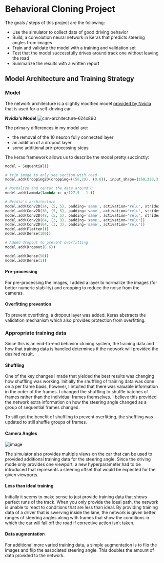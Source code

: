 # Behavioral Cloning Project

The goals / steps of this project are the following:
* Use the simulator to collect data of good driving behavior
* Build, a convolution neural network in Keras that predicts steering angles from images
* Train and validate the model with a training and validation set
* Test that the model successfully drives around track one without leaving the road
* Summarize the results with a written report

## Model Architecture and Training Strategy

### Model

The network architecture is a slightly modified model [provided by Nvidia](https://devblogs.nvidia.com/parallelforall/deep-learning-self-driving-cars/) that is used for a self-driving car.

**Nvidia's Model**
![cnn-architecture-624x890](https://cloud.githubusercontent.com/assets/712014/25165631/51bb63dc-248c-11e7-8fd6-ebdbf7549a36.png)

The primary differences in my model are:
- the removal of the 10 neuron fully connected layer
- an addition of a dropout layer
- some additional pre-processing steps

The keras framework allows us to describe the model pretty succinctly:

```python
model = Sequential()

# trim image to only see section with road
model.add(Cropping2D(cropping=((50,20), (0,0)), input_shape=(160,320,3)))

# Normalize and center the data around 0
model.add(Lambda(lambda x: x/127.5 - 1.))

# Nvidia's architecture
model.add(Conv2D(24, (5, 5), padding='same', activation='relu', strides=(2, 2)))
model.add(Conv2D(36, (5, 5), padding='same', activation='relu', strides=(2, 2)))
model.add(Conv2D(48, (5, 5), padding='same', activation='relu', strides=(2, 2)))
model.add(Conv2D(64, (3, 3), padding='same', activation='relu'))
model.add(Conv2D(64, (3, 3), padding='same', activation='relu'))
model.add(Flatten())
model.add(Dense(100))

# Added dropout to prevent overfitting
model.add(Dropout(0.6))

model.add(Dense(50))
model.add(Dense(1))
```

#### Pre-processing

For pre-processing the images, I added a layer to normalize the images (for better numeric stability) and cropping to reduce the noise from the cameras.

#### Overfitting prevention

To prevent overfitting, a dropout layer was added. Keras abstracts the validation mechanism which also provides protection from overfitting.

### Appropriate training data

Since this is an end-to-end behavior cloning system, the training data and how that training data is handled determines if the network will provided the desired result.

#### Shuffling

One of the key changes I made that yielded the best results was changing how shuffling was working. Initially the shuffling of training data was done on a per frame basis, however, I intuited that there was valuable information in the order of the frames. I changed the shuffling to shuffle batches of frames rather than the individual frames themselves. I believe this provided the network extra information on how the steering angle changed as a group of sequential frames changed.

To still get the benefit of shuffling to prevent overfitting, the shuffling was updated to still shuffle groups of frames.

#### Camera Angles

![image](https://cloud.githubusercontent.com/assets/712014/25166367/f3e7a9ec-248f-11e7-83db-319b8a2555cf.png)

The simulator also provides multiple views on the car that can be used to provided additional training data for the steering angle. Since the driving mode only provides one viewport, a new hyperparameter had to be introduced that represents a steering offset that would be expected for the given viewports.

#### Less than ideal training

Initially it seems to make sense to just provide training data that shows perfect runs of the track. When you only provide the ideal path, the network is unable to react to conditions that are less than ideal. By providing training data of a driver that is swerving inside the lane, the network is given better ranges of steering angles along with frames that show the conditions in which the car will fall off the road if corrective action isn't taken.

#### Data augmentation

For additional more varied training data, a simple augmentation is to flip the images and flip the associated steering angle. This doubles the amount of data provided to the network.
